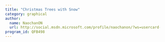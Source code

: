 ```yaml
---
title: "Christmas Trees with Snow"
category: graphical
author:
  name: NaochanON
  url: http://social.msdn.microsoft.com/profile/naochanon/?ws=usercard-mini
program_id: QFB498
---
```

